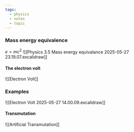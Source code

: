 ```yaml
---
tags:
  - physics
  - notes
  - topic
---
```

### Mass energy equivalence
$e=mc^2$
![[Physics 3.5 Mass energy equivalance 2025-05-27 23.19.07.excalidraw]]

#### The electron volt
![[Electron Volt]]
### Examples
![[Electron Volt 2025-05-27 14.00.09.excalidraw]]



#### Transmutation
![[Artificial Transmutation]]


